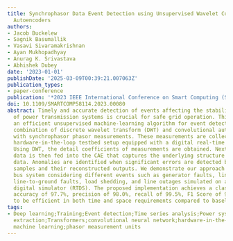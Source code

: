 ```yaml
---
title: Synchrophasor Data Event Detection using Unsupervised Wavelet Convolutional
  Autoencoders
authors:
- Jacob Buckelew
- Sagnik Basumallik
- Vasavi Sivaramakrishnan
- Ayan Mukhopadhyay
- Anurag K. Srivastava
- Abhishek Dubey
date: '2023-01-01'
publishDate: '2025-03-09T00:39:21.007063Z'
publication_types:
- paper-conference
publication: '*2023 IEEE International Conference on Smart Computing (SMARTCOMP)*'
doi: 10.1109/SMARTCOMP58114.2023.00080
abstract: Timely and accurate detection of events affecting the stability and reliability
  of power transmission systems is crucial for safe grid operation. This paper presents
  an efficient unsupervised machine-learning algorithm for event detection using a
  combination of discrete wavelet transform (DWT) and convolutional autoencoders (CAE)
  with synchrophasor phasor measurements. These measurements are collected from a
  hardware-in-the-loop testbed setup equipped with a digital real-time simulator.
  Using DWT, the detail coefficients of measurements are obtained. Next, the decomposed
  data is then fed into the CAE that captures the underlying structure of the transformed
  data. Anomalies are identified when significant errors are detected between input
  samples and their reconstructed outputs. We demonstrate our approach on the IEEE-14
  bus system considering different events such as generator faults, line-to-line faults,
  line-to-ground faults, load shedding, and line outages simulated on a real-time
  digital simulator (RTDS). The proposed implementation achieves a classification
  accuracy of 97.7%, precision of 98.0%, recall of 99.5%, F1 Score of 98.7%, and proves
  to be efficient in both time and space requirements compared to baseline approaches.
tags:
- Deep learning;Training;Event detection;Time series analysis;Power system stability;Feature
  extraction;Transformers;convolutional neural network;hardware-in-the-loop;unsupervised
  machine learning;phasor measurement units
---
```


